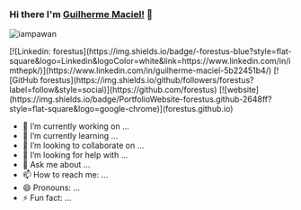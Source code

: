 ### Hi there I'm [Guilherme Maciel!](https://github.com/forestus/forestus.github.io) 👋
<p align="left"> <img src="https://komarev.com/ghpvc/?username=forestus&label=Views&color=blue&style=plastic" alt="iampawan" /> </p>
[![Linkedin: forestus](https://img.shields.io/badge/-forestus-blue?style=flat-square&logo=Linkedin&logoColor=white&link=https://www.linkedin.com/in/imthepk/)](https://www.linkedin.com/in/guilherme-maciel-5b22451b4/)
[![GitHub forestus](https://img.shields.io/github/followers/forestus?label=follow&style=social)](https://github.com/forestus)
[![website](https://img.shields.io/badge/PortfolioWebsite-forestus.github-2648ff?style=flat-square&logo=google-chrome)](forestus.github.io)

- 🔭 I’m currently working on ...
- 🌱 I’m currently learning ...
- 👯 I’m looking to collaborate on ...
- 🤔 I’m looking for help with ...
- 💬 Ask me about ...
- 📫 How to reach me: ...
- 😄 Pronouns: ...
- ⚡ Fun fact: ...
